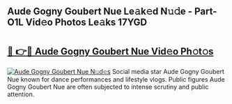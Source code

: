 ## Aude Gogny Goubert Nue Le𝚊k𝚎d N𝚞𝚍e - Part-O1L Vid𝚎o Photos Le𝚊ks 17YGD

# <h2><a href="http://fb6zpt.evod.top/?m=Aude+Gogny+Goubert+Nue">🔗 👉🔴 Aude Gogny Goubert Nue Vid𝚎o Ph𝚘t𝚘s</a></h2>

[![Aude Gogny Goubert Nue N𝚞d𝚎s](https://i.imgur.com/8V9OHl7.gif)](http://fb6zpt.evod.top/?m=Aude+Gogny+Goubert+Nue)
Social media star Aude Gogny Goubert Nue known for dance performances and lifestyle vlogs. Public figures Aude Gogny Goubert Nue are often subjected to intense scrutiny and public attention. 

